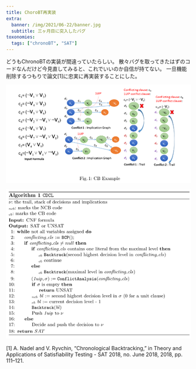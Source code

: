 ```yaml
---
title: ChoroBT再実装
extra:
  banner: /img/2021/06-22/banner.jpg
  subtitle: 三ヶ月目に突入したバグ
toxonomies:
  tags: ["chronoBT", "SAT"]
---
```

どうもChronoBTの実装が間違っていたらしい。
散々バグを取ってきたはずのコードなんだけど今見直してみると、これでいいのか自信が持てない。
一旦機能削除するつもりで論文[1]に忠実に再実装することにした。

![The idea](/2021/06-22/Fig1.png)


![The modified CDCL](/2021/06-22/CDCL.png)


[1] A. Nadel and V. Ryvchin, “Chronological Backtracking,” in Theory and Applications of Satisfiability Testing - SAT 2018, no. June 2018, 2018, pp. 111–121.
